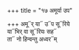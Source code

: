 +++
title = "१७ अमूर्या उप"

+++
अमू᳓र् या᳓ उ᳓प सू᳓रिये  
या᳓भिर् वा सू᳓रियः सह᳓  
ता᳓ नो हिन्वन्तु अध्वर᳓म्